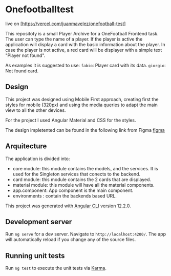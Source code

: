 # Onefootballtest

live on [https://vercel.com/juanmavelez/onefootball-test]

This repositoty is a small Player Archive for a OneFootball Frontend task.
The user  can type the name of a player. If the player is active the application will display a card with the basic information about the player. In case the player is not active, a red card will be displayer with a simple text "Player not found".

As examples it is suggested to use:
  `fabio`: Player card with its data.
  `giorgio`: Not found card.

## Design

This project was designed using Mobile First approach, creating first the styles for mobile (320px) and using the media queries to adapt the main view to all the other devices.

For the project I used Angular Material and CSS for the styles.

The design impletented can be found in the following link from Figma
[figma](https://www.figma.com/file/jjxFasRVp1golw9S3WfTEn/One-Futball?node-id=0%3A1)


## Arquitecture

The application is divided into:
   - core module: this module contains the models, and the services. It is used for the Singleton services that conects to the backend.
   - card module: this module contains the 2 cards that are displayed.
   - material module: this module will have all the material components.
   - app.component: App component is the main component.
   - environments : contain the backends based URL.

This project was generated with [Angular CLI](https://github.com/angular/angular-cli) version 12.2.0.

## Development server

Run `ng serve` for a dev server. Navigate to `http://localhost:4200/`. The app will automatically reload if you change any of the source files.

## Running unit tests

Run `ng test` to execute the unit tests via [Karma](https://karma-runner.github.io).
